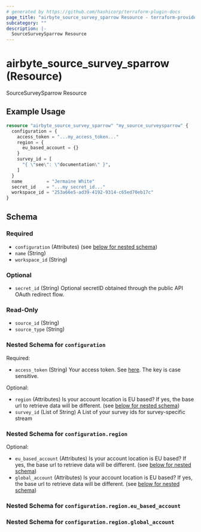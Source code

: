 ```yaml
---
# generated by https://github.com/hashicorp/terraform-plugin-docs
page_title: "airbyte_source_survey_sparrow Resource - terraform-provider-airbyte"
subcategory: ""
description: |-
  SourceSurveySparrow Resource
---
```


# airbyte_source_survey_sparrow (Resource)

SourceSurveySparrow Resource

## Example Usage

```terraform
resource "airbyte_source_survey_sparrow" "my_source_surveysparrow" {
  configuration = {
    access_token = "...my_access_token..."
    region = {
      eu_based_account = {}
    }
    survey_id = [
      "{ \"see\": \"documentation\" }",
    ]
  }
  name         = "Jermaine White"
  secret_id    = "...my_secret_id..."
  workspace_id = "253a66e5-ad39-4192-9314-c65ed70eb17c"
}
```

<!-- schema generated by tfplugindocs -->
## Schema

### Required

- `configuration` (Attributes) (see [below for nested schema](#nestedatt--configuration))
- `name` (String)
- `workspace_id` (String)

### Optional

- `secret_id` (String) Optional secretID obtained through the public API OAuth redirect flow.

### Read-Only

- `source_id` (String)
- `source_type` (String)

<a id="nestedatt--configuration"></a>
### Nested Schema for `configuration`

Required:

- `access_token` (String) Your access token. See <a href="https://developers.surveysparrow.com/rest-apis#authentication">here</a>. The key is case sensitive.

Optional:

- `region` (Attributes) Is your account location is EU based? If yes, the base url to retrieve data will be different. (see [below for nested schema](#nestedatt--configuration--region))
- `survey_id` (List of String) A List of your survey ids for survey-specific stream

<a id="nestedatt--configuration--region"></a>
### Nested Schema for `configuration.region`

Optional:

- `eu_based_account` (Attributes) Is your account location is EU based? If yes, the base url to retrieve data will be different. (see [below for nested schema](#nestedatt--configuration--region--eu_based_account))
- `global_account` (Attributes) Is your account location is EU based? If yes, the base url to retrieve data will be different. (see [below for nested schema](#nestedatt--configuration--region--global_account))

<a id="nestedatt--configuration--region--eu_based_account"></a>
### Nested Schema for `configuration.region.eu_based_account`


<a id="nestedatt--configuration--region--global_account"></a>
### Nested Schema for `configuration.region.global_account`


